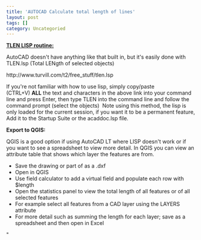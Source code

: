 ```yaml
---
title: 'AUTOCAD Calculate total length of lines'
layout: post
tags: []
category: Uncategoried
---
```





<p><a href=""https://forums.autodesk.com/t5/autocad-forum/how-to-calculate-the-total-length-of-multiple-lines/td-p/5120514""><strong>TLEN LISP routine:</strong></a></p>



<p>AutoCAD doesn't have anything like that built in, but it's easily done with TLEN.lsp (Total LENgth of selected objects)</p>



<p>http://www.turvill.com/t2/free_stuff/tlen.lsp</p>



<p>If you're not familiar with how to use lisp, simply copy/paste (CTRL+V)&nbsp;<strong>ALL</strong>&nbsp;the text and characters in the above link into your command line and press Enter, then type TLEN into the command line and follow the command prompt (select the objects)&nbsp; Note using this method, the lisp is only loaded for the current session, if you want it to be a permanent feature, Add it to the Startup Suite or the acaddoc.lsp file.</p>



<p><strong>Export to QGIS: </strong></p>



<p>QGIS is a good option if using AutoCAD LT where LISP doesn't work or if you want to see a spreadsheet to view more detail. In QGIS you can view an attribute table that shows which layer the features are from.</p>


<!-- wp:list -->
<ul><li>Save the drawing or part of as a .dxf</li><li>Open in QGIS</li><li>Use field calculator to add a virtual field and populate each row with $length</li><li>Open the statistics panel to view the total length of all features or of all selected features</li><li>For example select all features from a CAD layer using the LAYERS attribute</li><li>For more detail such as summing the length for each layer; save as a spreadsheet and then open in Excel</li></ul>
<!-- /wp:list -->


<p></p>
"
